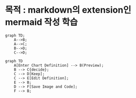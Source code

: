 # 목적 : markdown의 extension인 mermaid 작성 학습

``` mermaid
graph TD;
    A-->B;
    A-->C;
    B-->D;
    C-->D;
```

```mermaid
graph TD
    A[Enter Chart Definition] --> B(Preview);
    B --> C{decide};
    C --> D[Keep];
    C --> E[Edit Definition];
    E --> B;
    D --> F[Save Image and Code];
    F --> B;
```